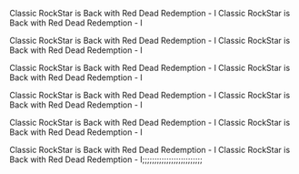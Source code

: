 Classic RockStar is Back with Red Dead Redemption - I
Classic RockStar is Back with Red Dead Redemption - I

Classic RockStar is Back with Red Dead Redemption - I
Classic RockStar is Back with Red Dead Redemption - I

Classic RockStar is Back with Red Dead Redemption - I
Classic RockStar is Back with Red Dead Redemption - I

Classic RockStar is Back with Red Dead Redemption - I
Classic RockStar is Back with Red Dead Redemption - I

Classic RockStar is Back with Red Dead Redemption - I
Classic RockStar is Back with Red Dead Redemption - I

Classic RockStar is Back with Red Dead Redemption - I
Classic RockStar is Back with Red Dead Redemption - I;;;;;;;;;;;;;;;;;;;;;;;;;


